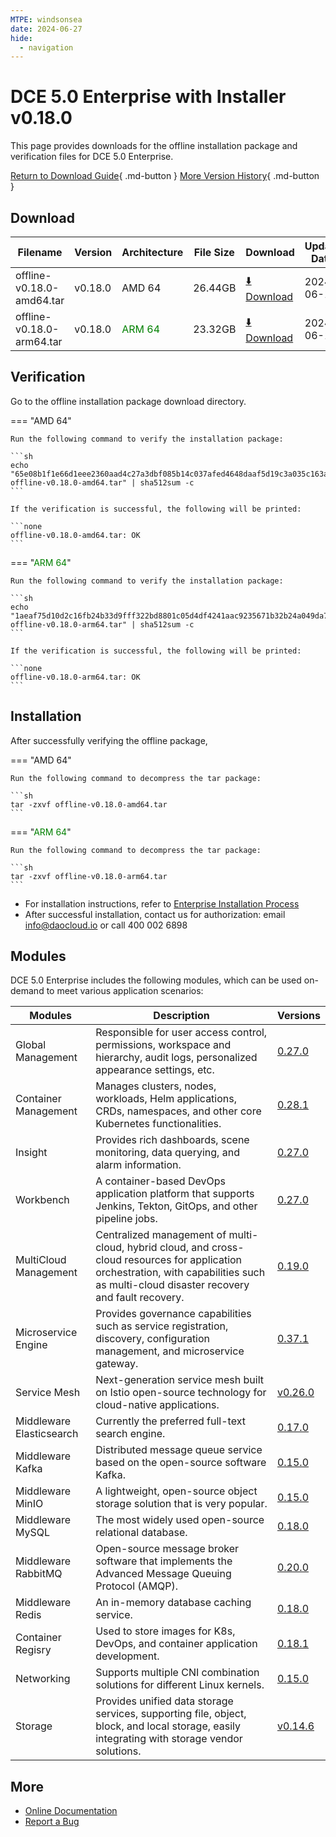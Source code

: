 ```yaml
---
MTPE: windsonsea
date: 2024-06-27
hide:
  - navigation
---
```


# DCE 5.0 Enterprise with Installer v0.18.0

This page provides downloads for the offline installation package and verification files for DCE 5.0 Enterprise.

[Return to Download Guide](../index.md#_2){ .md-button } [More Version History](./dce5-installer-history.md){ .md-button }

## Download

| Filename | Version | Architecture | File Size | Download | Update Date |
| --------- | ------- | ------------ | --------- | -------- | ----------- |
| offline-v0.18.0-amd64.tar | v0.18.0 | AMD 64 | 26.44GB | [:arrow_down: Download](https://qiniu-download-public.daocloud.io/DaoCloud_Enterprise/dce5/offline-v0.18.0-amd64.tar) | 2024-06-11 |
| offline-v0.18.0-arm64.tar | v0.18.0 | <font color="green">ARM 64</font> | 23.32GB | [:arrow_down: Download](https://qiniu-download-public.daocloud.io/DaoCloud_Enterprise/dce5/offline-v0.18.0-arm64.tar) | 2024-06-11 |

## Verification

Go to the offline installation package download directory.

=== "AMD 64"

    Run the following command to verify the installation package:

    ```sh
    echo "65e08b1f1e66d1eee2360aad4c27a3dbf085b14c037afed4648daaf5d19c3a035c163aa98e5bfcc04bb0b23015e959136040efc40d3514cd7762ec4a5e611979  offline-v0.18.0-amd64.tar" | sha512sum -c
    ```

    If the verification is successful, the following will be printed:

    ```none
    offline-v0.18.0-amd64.tar: OK
    ```

=== "<font color="green">ARM 64</font>"

    Run the following command to verify the installation package:

    ```sh
    echo "1aeaf75d10d2c16fb24b33d9fff322bd8801c05d4df4241aac9235671b32b24a049da7780cd55125aaa5464f46e6b47af17b3d4598e962c292b3ac317cabef07  offline-v0.18.0-arm64.tar" | sha512sum -c
    ```

    If the verification is successful, the following will be printed:

    ```none
    offline-v0.18.0-arm64.tar: OK
    ```

## Installation

After successfully verifying the offline package,

=== "AMD 64"

    Run the following command to decompress the tar package:

    ```sh
    tar -zxvf offline-v0.18.0-amd64.tar
    ```

=== "<font color="green">ARM 64</font>"

    Run the following command to decompress the tar package:

    ```sh
    tar -zxvf offline-v0.18.0-arm64.tar
    ```

- For installation instructions, refer to [Enterprise Installation Process](../../install/commercial/start-install.md)
- After successful installation, contact us for authorization: email info@daocloud.io or call 400 002 6898

## Modules

DCE 5.0 Enterprise includes the following modules, which can be used on-demand to meet various application scenarios:

| Modules | Description | Versions |
| ------- | ----------- | -------- |
| Global Management | Responsible for user access control, permissions, workspace and hierarchy, audit logs, personalized appearance settings, etc. | [0.27.0](../../ghippo/intro/release-notes.md#v0270) |
| Container Management | Manages clusters, nodes, workloads, Helm applications, CRDs, namespaces, and other core Kubernetes functionalities. | [0.28.1](../../kpanda/intro/release-notes.md#v0281) |
| Insight | Provides rich dashboards, scene monitoring, data querying, and alarm information. | [0.27.0](../../insight/intro/releasenote.md#v0270) |
| Workbench | A container-based DevOps application platform that supports Jenkins, Tekton, GitOps, and other pipeline jobs. | [0.27.0](../../amamba/intro/release-notes.md#v0270) |
| MultiCloud Management | Centralized management of multi-cloud, hybrid cloud, and cross-cloud resources for application orchestration, with capabilities such as multi-cloud disaster recovery and fault recovery. | [0.19.0](../../kairship/intro/release-notes.md#v0190) |
| Microservice Engine | Provides governance capabilities such as service registration, discovery, configuration management, and microservice gateway. | [0.37.1](../../skoala/intro/release-notes.md#v0371) |
| Service Mesh | Next-generation service mesh built on Istio open-source technology for cloud-native applications. | [v0.26.0](../../mspider/intro/release-notes.md#v0260) |
| Middleware Elasticsearch | Currently the preferred full-text search engine. | [0.17.0](../../middleware/elasticsearch/release-notes.md#v0170) |
| Middleware Kafka | Distributed message queue service based on the open-source software Kafka. | [0.15.0](../../middleware/kafka/release-notes.md#v0150) |
| Middleware MinIO | A lightweight, open-source object storage solution that is very popular. | [0.15.0](../../middleware/minio/release-notes.md#v0150) |
| Middleware MySQL | The most widely used open-source relational database. | [0.18.0](../../middleware/mysql/release-notes.md#v0180) |
| Middleware RabbitMQ | Open-source message broker software that implements the Advanced Message Queuing Protocol (AMQP). | [0.20.0](../../middleware/rabbitmq/release-notes.md#v0200) |
| Middleware Redis | An in-memory database caching service. | [0.18.0](../../middleware/redis/release-notes.md#v0180) |
| Container Regisry | Used to store images for K8s, DevOps, and container application development. | [0.18.1](../../kangaroo/intro/release-notes.md#v0181) |
| Networking | Supports multiple CNI combination solutions for different Linux kernels. | [0.15.0](../../network/intro/releasenotes.md) |
| Storage | Provides unified data storage services, supporting file, object, block, and local storage, easily integrating with storage vendor solutions. | [v0.14.6](../../storage/hwameistor/releasenotes.md#v0146) |

## More

- [Online Documentation](../../dce/index.md)
- [Report a Bug](https://github.com/DaoCloud/DaoCloud-docs/issues)
